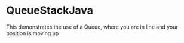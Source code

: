 # QueueStackJava
This demonstrates the use of a Queue, where you are in line and your position is moving up
